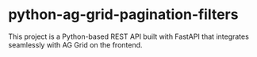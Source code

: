 # python-ag-grid-pagination-filters
This project is a Python-based REST API built with FastAPI that integrates seamlessly with AG Grid on the frontend. 
